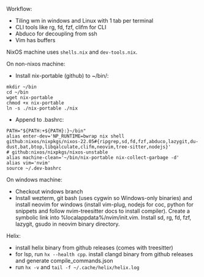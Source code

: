 Workflow:
* Tiling wm in windows and Linux with 1 tab per terminal
* CLI tools like rg, fd, fzf, clifm for CLI
* Abduco for decoupling from ssh
* Vim has buffers

NixOS machine uses `shells.nix` and `dev-tools.nix`.

On non-nixos machine:
* Install nix-portable (github) to ~/bin/:

```
mkdir ~/bin
cd ~/bin
wget nix-portable
chmod +x nix-portable
ln -s ./nix-portable ./nix
```

* Append to .bashrc:

```
PATH="${PATH:+${PATH}:}~/bin"
alias enter-dev='NP_RUNTIME=bwrap nix shell github:nixos/nixpkgs/nixos-22.05#{ripgrep,sd,fd,fzf,abduco,lazygit,du-dust,bat,btop,libqalculate,clifm,neovim,tree-sitter,nodejs}'
# github:nixos/nixpkgs/nixos-unstable
alias machine-clean='~/bin/nix-portable nix-collect-garbage -d'
alias vim='nvim'
source ~/.dev-bashrc
```

On windows machine:
* Checkout windows branch
* Install wezterm, git bash (uses cygwin so Windows-only binaries) and install neovim for windows (install vim-plug, nodejs for coc, python for snippets and follow nvim-treesitter docs to install compiler). Create a symbolic link into %localappdata%/nvim/init.vim. Install sd, rg, fd, fzf, lazygit, gsudo in neovim binary directory.

Helix:
* install helix binary from github releases (comes with treesitter)
* for lsp, run `hx --health cpp`. install clangd binary from github releases and generate compile_commands.json
* run `hx -v` and `tail -f ~/.cache/helix/helix.log`
